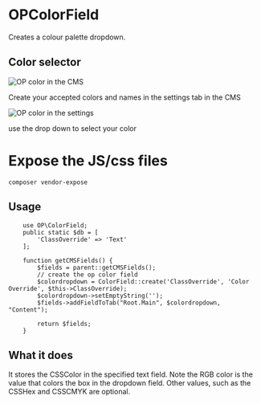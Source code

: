 # OPColorField

Creates a colour palette dropdown.

## Color selector

![OP color in the CMS](https://raw.githubusercontent.com/otago/opcolor/master/images/image2.png)

Create your accepted colors and names in the settings tab in the CMS

![OP color in the settings](https://raw.githubusercontent.com/otago/opcolor/master/images/image1.png)

use the drop down to select your color

# Expose the JS/css files
```composer vendor-expose```

## Usage

```
	use OP\ColorField;
	public static $db = [
		'ClassOverride' => 'Text'
	];

	function getCMSFields() {
		$fields = parent::getCMSFields();
		// create the op color field
        $colordropdown = ColorField::create('ClassOverride', 'Color Override', $this->ClassOverride);
        $colordropdown->setEmptyString('');
        $fields->addFieldToTab("Root.Main", $colordropdown, "Content");
        
		return $fields;
	}
```

## What it does

It stores the CSSColor in the specified text field. Note the RGB color is the 
value that colors the box in the dropdown field. Other values, such as the 
CSSHex and CSSCMYK are optional. 